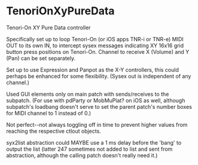 # TenoriOnXyPureData
Tenori-On XY Pure Data controller

Specifically set up to loop Tenori-On (or iOS apps TNR-i or TNR-e) MIDI OUT to its own IN, to intercept sysex messages indicating XY 16x16 grid button press positions on Tenori-On.  Channel to receive X (Volume) and Y (Pan) can be set separately.

Set up to use Expression and Panpot as the X-Y controllers, this could perhaps be enhanced for some flexibility.  (Sysex out is independent of any channel.)  

Used GUI elements only on main patch with sends/receives to the subpatch. (For use with pdParty or MobMuPlat? on iOS as well, although subpatch's loadbang doesn't serve to set the parent patch's number boxes for MIDI channel to 1 instead of 0.)

Not perfect--not always toggling off in time to prevent higher values from reaching the respective ctlout objects.  

syx2list abstraction could MAYBE use a 1 ms delay before the 'bang' to output the list (latter 247 sometimes not added to list and sent from abstraction, although the calling patch doesn't really need it.)
